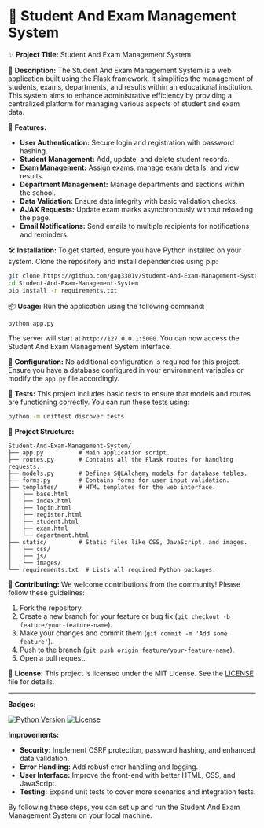 # 🌟 Student And Exam Management System

✨ **Project Title:** Student And Exam Management System

🚀 **Description:** The Student And Exam Management System is a web application built using the Flask framework. It simplifies the management of students, exams, departments, and results within an educational institution. This system aims to enhance administrative efficiency by providing a centralized platform for managing various aspects of student and exam data.

🚀 **Features:**
- **User Authentication:** Secure login and registration with password hashing.
- **Student Management:** Add, update, and delete student records.
- **Exam Management:** Assign exams, manage exam details, and view results.
- **Department Management:** Manage departments and sections within the school.
- **Data Validation:** Ensure data integrity with basic validation checks.
- **AJAX Requests:** Update exam marks asynchronously without reloading the page.
- **Email Notifications:** Send emails to multiple recipients for notifications and reminders.

🛠️ **Installation:**
To get started, ensure you have Python installed on your system. Clone the repository and install dependencies using pip:

```bash
git clone https://github.com/gag3301v/Student-And-Exam-Management-System.git
cd Student-And-Exam-Management-System
pip install -r requirements.txt
```

📦 **Usage:**
Run the application using the following command:

```bash
python app.py
```

The server will start at `http://127.0.0.1:5000`. You can now access the Student And Exam Management System interface.

🔧 **Configuration:**
No additional configuration is required for this project. Ensure you have a database configured in your environment variables or modify the `app.py` file accordingly.

🧪 **Tests:**
This project includes basic tests to ensure that models and routes are functioning correctly. You can run these tests using:

```bash
python -m unittest discover tests
```

📁 **Project Structure:**

```
Student-And-Exam-Management-System/
├── app.py          # Main application script.
├── routes.py       # Contains all the Flask routes for handling requests.
├── models.py       # Defines SQLAlchemy models for database tables.
├── forms.py        # Contains forms for user input validation.
├── templates/      # HTML templates for the web interface.
│   ├── base.html
│   ├── index.html
│   ├── login.html
│   ├── register.html
│   ├── student.html
│   ├── exam.html
│   └── department.html
├── static/         # Static files like CSS, JavaScript, and images.
│   ├── css/
│   ├── js/
│   └── images/
└── requirements.txt  # Lists all required Python packages.
```

🙌 **Contributing:**
We welcome contributions from the community! Please follow these guidelines:

1. Fork the repository.
2. Create a new branch for your feature or bug fix (`git checkout -b feature/your-feature-name`).
3. Make your changes and commit them (`git commit -m 'Add some feature'`).
4. Push to the branch (`git push origin feature/your-feature-name`).
5. Open a pull request.

📄 **License:**
This project is licensed under the MIT License. See the [LICENSE](LICENSE) file for details.

---

**Badges:**

[![Python Version](https://img.shields.io/badge/python-3.x-blue.svg)](https://www.python.org/downloads/)
[![License](https://img.shields.io/badge/license-MIT-green.svg)](LICENSE)

**Improvements:**
- **Security:** Implement CSRF protection, password hashing, and enhanced data validation.
- **Error Handling:** Add robust error handling and logging.
- **User Interface:** Improve the front-end with better HTML, CSS, and JavaScript.
- **Testing:** Expand unit tests to cover more scenarios and integration tests.

By following these steps, you can set up and run the Student And Exam Management System on your local machine.